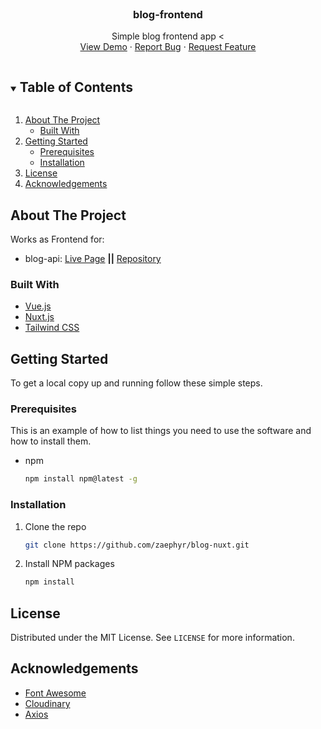 
<br />
<p align="center">
  

  <h3 align="center">blog-frontend</h3>

  <p align="center">
    Simple blog frontend app
    <
    <br />
    <a href="http://wooden-self.surge.sh/">View Demo</a>
    ·
    <a href="https://github.com/zaephyr/blog-nuxt/issues">Report Bug</a>
    ·
    <a href="https://github.com/zaephyr/blog-nuxt/issues">Request Feature</a>
  </p>
</p>

<!-- TABLE OF CONTENTS -->
<details open="open">
  <summary><h2 style="display: inline-block">Table of Contents</h2></summary>
  <ol>
    <li>
      <a href="#about-the-project">About The Project</a>
      <ul>
        <li><a href="#built-with">Built With</a></li>
      </ul>
    </li>
    <li>
      <a href="#getting-started">Getting Started</a>
      <ul>
        <li><a href="#prerequisites">Prerequisites</a></li>
        <li><a href="#installation">Installation</a></li>
      </ul>
    </li>
    <li><a href="#license">License</a></li>
    <li><a href="#acknowledgements">Acknowledgements</a></li>
  </ol>
</details>

<!-- ABOUT THE PROJECT -->

## About The Project

Works as Frontend for:

-   blog-api: [Live Page](https://pacific-fjord-55363.herokuapp.com/api/v1/) **||** [Repository](https://github.com/zaephyr/blog-api)

### Built With

-   [Vue.js](https://vue.js.org/)
-   [Nuxt.js](https://nuxtjs.org/)
-   [Tailwind CSS](https://tailwindcss.com/)

<!-- GETTING STARTED -->

## Getting Started

To get a local copy up and running follow these simple steps.

### Prerequisites

This is an example of how to list things you need to use the software and how to install them.

-   npm
    ```sh
    npm install npm@latest -g
    ```

### Installation

1. Clone the repo
    ```sh
    git clone https://github.com/zaephyr/blog-nuxt.git
    ```
2. Install NPM packages
    ```sh
    npm install
    ```

<!-- LICENSE -->

## License

Distributed under the MIT License. See `LICENSE` for more information.

<!-- ACKNOWLEDGEMENTS -->

## Acknowledgements

-   [Font Awesome](https://fontawesome.com/)
-   [Cloudinary](https://cloudinary.com/)
-   [Axios](https://github.com/axios/axios)
